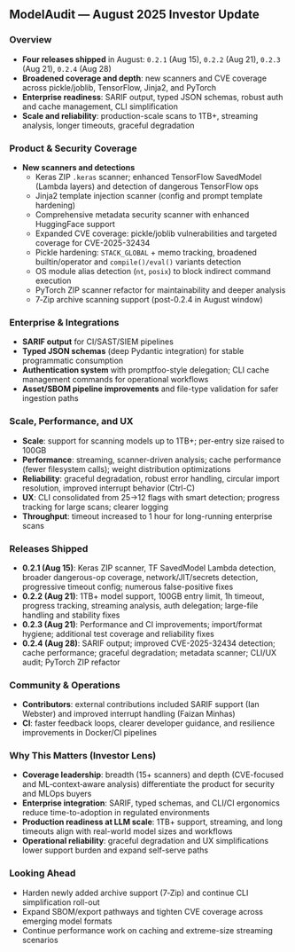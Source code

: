 ## ModelAudit — August 2025 Investor Update

### Overview
- **Four releases shipped** in August: `0.2.1` (Aug 15), `0.2.2` (Aug 21), `0.2.3` (Aug 21), `0.2.4` (Aug 28)
- **Broadened coverage and depth**: new scanners and CVE coverage across pickle/joblib, TensorFlow, Jinja2, and PyTorch
- **Enterprise readiness**: SARIF output, typed JSON schemas, robust auth and cache management, CLI simplification
- **Scale and reliability**: production-scale scans to 1TB+, streaming analysis, longer timeouts, graceful degradation

### Product & Security Coverage
- **New scanners and detections**
  - Keras ZIP `.keras` scanner; enhanced TensorFlow SavedModel (Lambda layers) and detection of dangerous TensorFlow ops
  - Jinja2 template injection scanner (config and prompt template hardening)
  - Comprehensive metadata security scanner with enhanced HuggingFace support
  - Expanded CVE coverage: pickle/joblib vulnerabilities and targeted coverage for CVE-2025-32434
  - Pickle hardening: `STACK_GLOBAL` + memo tracking, broadened builtin/operator and `compile()/eval()` variants detection
  - OS module alias detection (`nt`, `posix`) to block indirect command execution
  - PyTorch ZIP scanner refactor for maintainability and deeper analysis
  - 7‑Zip archive scanning support (post-0.2.4 in August window)

### Enterprise & Integrations
- **SARIF output** for CI/SAST/SIEM pipelines
- **Typed JSON schemas** (deep Pydantic integration) for stable programmatic consumption
- **Authentication system** with promptfoo-style delegation; CLI cache management commands for operational workflows
- **Asset/SBOM pipeline improvements** and file-type validation for safer ingestion paths

### Scale, Performance, and UX
- **Scale**: support for scanning models up to 1TB+; per-entry size raised to 100GB
- **Performance**: streaming, scanner-driven analysis; cache performance (fewer filesystem calls); weight distribution optimizations
- **Reliability**: graceful degradation, robust error handling, circular import resolution, improved interrupt behavior (Ctrl-C)
- **UX**: CLI consolidated from 25→12 flags with smart detection; progress tracking for large scans; clearer logging
- **Throughput**: timeout increased to 1 hour for long-running enterprise scans

### Releases Shipped
- **0.2.1 (Aug 15)**: Keras ZIP scanner, TF SavedModel Lambda detection, broader dangerous-op coverage, network/JIT/secrets detection, progressive timeout config; numerous false-positive fixes
- **0.2.2 (Aug 21)**: 1TB+ model support, 100GB entry limit, 1h timeout, progress tracking, streaming analysis, auth delegation; large-file handling and stability fixes
- **0.2.3 (Aug 21)**: Performance and CI improvements; import/format hygiene; additional test coverage and reliability fixes
- **0.2.4 (Aug 28)**: SARIF output; improved CVE-2025-32434 detection; cache performance; graceful degradation; metadata scanner; CLI/UX audit; PyTorch ZIP refactor

### Community & Operations
- **Contributors**: external contributions included SARIF support (Ian Webster) and improved interrupt handling (Faizan Minhas)
- **CI**: faster feedback loops, clearer developer guidance, and resilience improvements in Docker/CI pipelines

### Why This Matters (Investor Lens)
- **Coverage leadership**: breadth (15+ scanners) and depth (CVE-focused and ML‑context‑aware analysis) differentiate the product for security and MLOps buyers
- **Enterprise integration**: SARIF, typed schemas, and CLI/CI ergonomics reduce time-to-adoption in regulated environments
- **Production readiness at LLM scale**: 1TB+ support, streaming, and long timeouts align with real-world model sizes and workflows
- **Operational reliability**: graceful degradation and UX simplifications lower support burden and expand self-serve paths

### Looking Ahead
- Harden newly added archive support (7‑Zip) and continue CLI simplification roll-out
- Expand SBOM/export pathways and tighten CVE coverage across emerging model formats
- Continue performance work on caching and extreme-size streaming scenarios
